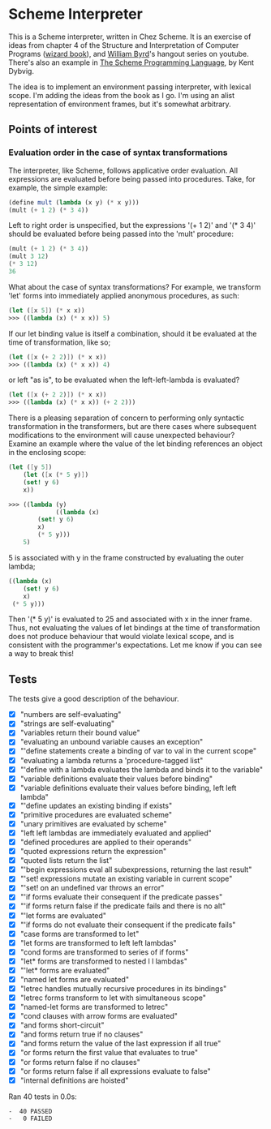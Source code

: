 # Scheme Interpreter

This is a Scheme interpreter, written in Chez Scheme. It is an exercise of ideas from chapter 4 of the Structure and Interpretation of Computer Programs ([wizard book](https://mitpress.mit.edu/sites/default/files/sicp/full-text/book/book.html)), and [William Byrd](https://www.youtube.com/channel/UCSC9kYeTee012BRsYw-y12Q)'s hangout series on youtube. There's also an example in [The Scheme Programming Language](https://www.scheme.com/tspl4/examples.html#./examples:h7), by Kent Dybvig.

The idea is to implement an environment passing interpreter, with lexical scope. I'm adding the ideas from the book as I go. I'm using an alist representation of environment frames, but it's somewhat arbitrary.


## Points of interest
### Evaluation order in the case of syntax transformations

The interpreter, like Scheme, follows applicative order evaluation. All expressions are evaluated before being passed into procedures. Take, for example, the simple example:

```scheme
(define mult (lambda (x y) (* x y)))
(mult (+ 1 2) (* 3 4))
```

Left to right order is unspecified, but the expressions '(+ 1 2)' and '(* 3 4)' should be evaluated before being passed into the 'mult' procedure:

```scheme
(mult (+ 1 2) (* 3 4))
(mult 3 12)
(* 3 12)
36
```

What about the case of syntax transformations? For example, we transform 'let' forms into immediately applied anonymous procedures, as such:

```scheme
(let ([x 5]) (* x x))
>>> ((lambda (x) (* x x)) 5)
```

If our let binding value is itself a combination, should it be evaluated at the time of transformation, like so;

```scheme
(let ([x (+ 2 2)]) (* x x))
>>> ((lambda (x) (* x x)) 4)
```

or left "as is", to be evaluated when the left-left-lambda is evaluated?

```scheme
(let ([x (+ 2 2)]) (* x x))
>>> ((lambda (x) (* x x)) (+ 2 2)))
```

There is a pleasing separation of concern to performing only syntactic transformation in the transformers, but are there cases where subsequent modifications to the environment will cause unexpected behaviour? Examine an example where the value of the let binding references an object in the enclosing scope:

```scheme
(let ([y 5])
    (let ([x (* 5 y)])
	(set! y 6)
	x))

>>> ((lambda (y)
    	     ((lambda (x)
		(set! y 6)
		x)
	    (* 5 y)))
    5)
```

5 is associated with y in the frame constructed by evaluating the outer lambda;

```scheme
((lambda (x)
    (set! y 6)
    x)
 (* 5 y)))
```

Then '(* 5 y)' is evaluated to 25 and associated with x in the inner frame. Thus, not evaluating the values of let bindings at the time of transformation does not produce behaviour that would violate lexical scope, and is consistent with the programmer's expectations. Let me know if you can see a way to break this!


## Tests

The tests give a good description of the behaviour.

- [x] "numbers are self-evaluating"
- [x] "strings are self-evaluating"
- [x] "variables return their bound value"
- [x] "evaluating an unbound variable causes an exception"
- [x] "'define statements create a binding of var to val in the current scope"
- [x] "evaluating a lambda returns a 'procedure-tagged list"
- [x] "'define with a lambda evaluates the lambda and binds it to the variable"
- [x] "variable definitions evaluate their values before binding"
- [x] "variable definitions evaluate their values before binding, left left lambda"
- [x] "'define updates an existing binding if exists"
- [x] "primitive procedures are evaluated scheme"
- [x] "unary primitives are evaluated by scheme"
- [x] "left left lambdas are immediately evaluated and applied"
- [x] "defined procedures are applied to their operands"
- [x] "quoted expressions return the expression"
- [x] "quoted lists return the list"
- [x] "'begin expressions eval all subexpressions, returning the last result"
- [x] "'set! expressions mutate an existing variable in current scope"
- [x] "'set! on an undefined var throws an error"
- [x] "'if forms evaluate their consequent if the predicate passes"
- [x] "'if forms return false if the predicate fails and there is no alt"
- [x] "'let forms are evaluated"
- [x] "'if forms do not evaluate their consequent if the predicate fails"
- [x] "case forms are transformed to let"
- [x] "let forms are transformed to left left lambdas"
- [x] "cond forms are transformed to series of if forms"
- [x] "let* forms are transformed to nested l l lambdas"
- [x] "'let* forms are evaluated"
- [x] "named let forms are evaluated"
- [x] "letrec handles mutually recursive procedures in its bindings"
- [x] "letrec forms transform to let with simultaneous scope"
- [x] "named-let forms are transformed to letrec"
- [x] "cond clauses with arrow forms are evaluated"
- [x] "and forms short-circuit"
- [x] "and forms return true if no clauses"
- [x] "and forms return the value of the last expression if all true"
- [x] "or forms return the first value that evaluates to true"
- [x] "or forms return false if no clauses"
- [x] "or forms return false if all expressions evaluate to false"
- [x] "internal definitions are hoisted"

Ran 40 tests in 0.0s:

	-  40 PASSED
	-   0 FAILED